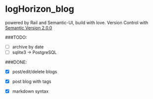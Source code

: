 # logHorizon_blog

powered by Rail and Semantic-UI, build with love.
Version Control with [Semantic Version 2.0.0](http://semver.org/)

###TODO:
- [ ] archive by date
- [ ] sqlite3 -> PostgreSQL

###DONE:
- [x] post/edit/delete blogs
- [x] post blog with tags
- [x] markdown syntax

